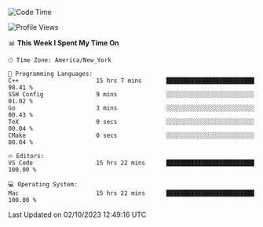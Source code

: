 <!--START_SECTION:waka-->
![Code Time](http://img.shields.io/badge/Code%20Time-543%20hrs%2028%20mins-blue)

![Profile Views](http://img.shields.io/badge/Profile%20Views-0-blue)

📊 **This Week I Spent My Time On** 

```text
🕑︎ Time Zone: America/New_York

💬 Programming Languages: 
C++                      15 hrs 7 mins       █████████████████████████   98.41 % 
SSH Config               9 mins              ░░░░░░░░░░░░░░░░░░░░░░░░░   01.02 % 
Go                       3 mins              ░░░░░░░░░░░░░░░░░░░░░░░░░   00.43 % 
TeX                      0 secs              ░░░░░░░░░░░░░░░░░░░░░░░░░   00.04 % 
CMake                    0 secs              ░░░░░░░░░░░░░░░░░░░░░░░░░   00.04 % 

🔥 Editors: 
VS Code                  15 hrs 22 mins      █████████████████████████   100.00 % 

💻 Operating System: 
Mac                      15 hrs 22 mins      █████████████████████████   100.00 % 
```


 Last Updated on 02/10/2023 12:49:16 UTC
<!--END_SECTION:waka-->
